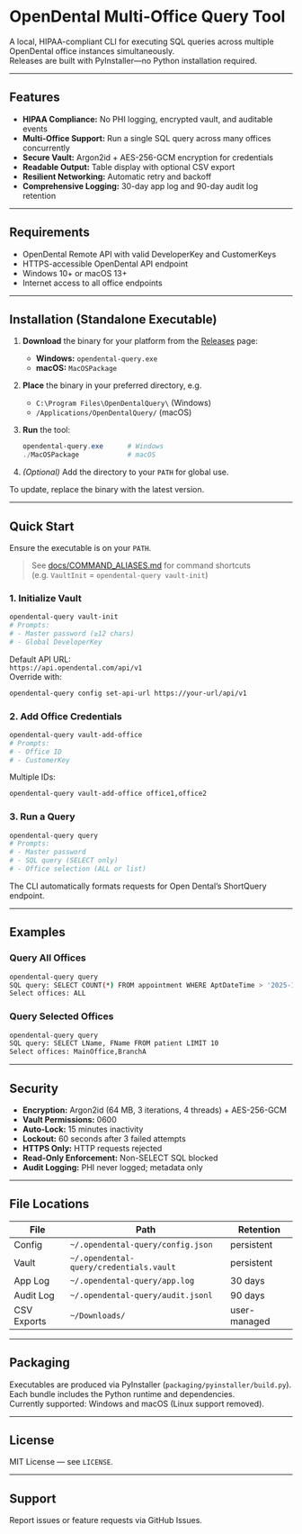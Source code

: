 # OpenDental Multi-Office Query Tool

A local, HIPAA-compliant CLI for executing SQL queries across multiple OpenDental office instances simultaneously.  
Releases are built with PyInstaller—no Python installation required.

---

## Features

- **HIPAA Compliance:** No PHI logging, encrypted vault, and auditable events  
- **Multi-Office Support:** Run a single SQL query across many offices concurrently  
- **Secure Vault:** Argon2id + AES-256-GCM encryption for credentials  
- **Readable Output:** Table display with optional CSV export  
- **Resilient Networking:** Automatic retry and backoff  
- **Comprehensive Logging:** 30-day app log and 90-day audit log retention  

---

## Requirements

- OpenDental Remote API with valid DeveloperKey and CustomerKeys  
- HTTPS-accessible OpenDental API endpoint  
- Windows 10+ or macOS 13+  
- Internet access to all office endpoints  

---

## Installation (Standalone Executable)

1. **Download** the binary for your platform from the [Releases](../../releases) page:  
   - **Windows:** `opendental-query.exe`  
   - **macOS:** `MacOSPackage`  

2. **Place** the binary in your preferred directory, e.g.  
   - `C:\Program Files\OpenDentalQuery\` (Windows)  
   - `/Applications/OpenDentalQuery/` (macOS)  

3. **Run** the tool:

   ```powershell
   opendental-query.exe      # Windows
   ./MacOSPackage            # macOS
   ```

4. *(Optional)* Add the directory to your `PATH` for global use.

To update, replace the binary with the latest version.

---

## Quick Start

Ensure the executable is on your `PATH`.

> See [docs/COMMAND_ALIASES.md](docs/COMMAND_ALIASES.md) for command shortcuts  
> (e.g. `VaultInit` = `opendental-query vault-init`)

### 1. Initialize Vault

```bash
opendental-query vault-init
# Prompts:
# - Master password (≥12 chars)
# - Global DeveloperKey
```

Default API URL:  
`https://api.opendental.com/api/v1`  
Override with:

```bash
opendental-query config set-api-url https://your-url/api/v1
```

### 2. Add Office Credentials

```bash
opendental-query vault-add-office
# Prompts:
# - Office ID
# - CustomerKey
```

Multiple IDs:

```bash
opendental-query vault-add-office office1,office2
```

### 3. Run a Query

```bash
opendental-query query
# Prompts:
# - Master password
# - SQL query (SELECT only)
# - Office selection (ALL or list)
```

The CLI automatically formats requests for Open Dental’s ShortQuery endpoint.

---

## Examples

### Query All Offices

```bash
opendental-query query
SQL query: SELECT COUNT(*) FROM appointment WHERE AptDateTime > '2025-10-01'
Select offices: ALL
```

### Query Selected Offices

```bash
opendental-query query
SQL query: SELECT LName, FName FROM patient LIMIT 10
Select offices: MainOffice,BranchA
```

---

## Security

- **Encryption:** Argon2id (64 MB, 3 iterations, 4 threads) + AES-256-GCM  
- **Vault Permissions:** 0600  
- **Auto-Lock:** 15 minutes inactivity  
- **Lockout:** 60 seconds after 3 failed attempts  
- **HTTPS Only:** HTTP requests rejected  
- **Read-Only Enforcement:** Non-SELECT SQL blocked  
- **Audit Logging:** PHI never logged; metadata only  

---

## File Locations

| File | Path | Retention |
|------|------|------------|
| Config | `~/.opendental-query/config.json` | persistent |
| Vault | `~/.opendental-query/credentials.vault` | persistent |
| App Log | `~/.opendental-query/app.log` | 30 days |
| Audit Log | `~/.opendental-query/audit.jsonl` | 90 days |
| CSV Exports | `~/Downloads/` | user-managed |

---

## Packaging

Executables are produced via PyInstaller (`packaging/pyinstaller/build.py`).  
Each bundle includes the Python runtime and dependencies.  
Currently supported: Windows and macOS (Linux support removed).  

---

## License

MIT License — see `LICENSE`.

---

## Support

Report issues or feature requests via GitHub Issues.

